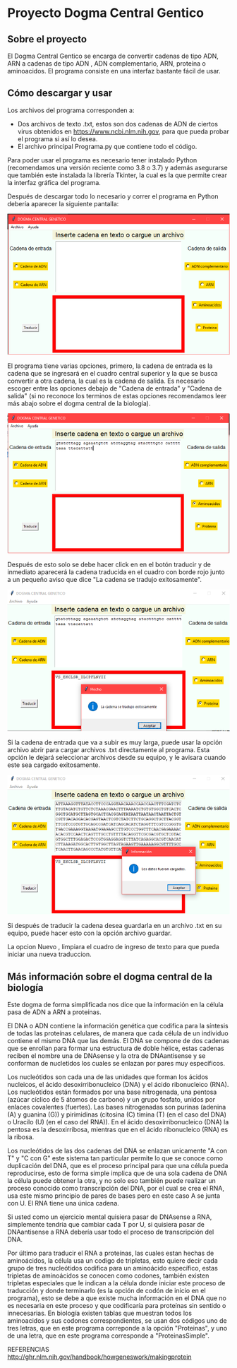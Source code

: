 # Proyecto Dogma Central Gentico
## Sobre el proyecto 
El Dogma Central Gentico se encarga de convertir cadenas de tipo ADN, ARN a cadenas de tipo ADN , ADN complementario, ARN, proteína o aminoacidos. El programa consiste en una interfaz bastante fácil de usar.
## Cómo descargar y usar
Los archivos del programa corresponden a: 
- Dos archivos de texto .txt, estos son dos cadenas de ADN de ciertos virus obtenidos en https://www.ncbi.nlm.nih.gov, para que pueda probar el programa si así lo desea.
- El archivo principal Programa.py que contiene todo el código.

Para poder usar el programa es necesario tener instalado Python (recomendamos una versión reciente como 3.8 o 3.7) y además asegurarse que también este instalada la librería Tkinter, la cual es la que permite crear la interfaz gráfica del programa.

Después de descargar todo lo necesario y correr el programa en Python debería aparecer la siguiente pantalla:

<img src="https://github.com/Steven10P/Dogma-Genetico/blob/main/programa1.PNG">

El programa tiene varias opciones, primero, la cadena de entrada es la cadena que se ingresará en el cuadro central superior y la que se busca convertir a otra cadena, la cual es la cadena de salida. Es necesario escoger entre las opciones debajo de "Cadena de entrada" y "Cadena de salida" (si no reconoce los terminos de estas opciones recomendamos leer más abajo sobre el dogma central de la biología). 

<img src="https://github.com/Steven10P/Dogma-Genetico/blob/main/programa2.PNG"> 

Después de esto solo se debe hacer click en en el botón traducir y de inmediato aparecerá la cadena traducida en el cuadro con borde rojo junto a un pequeño aviso que dice "La cadena se tradujo exitosamente".

<img src="https://github.com/Steven10P/Dogma-Genetico/blob/main/programa3.PNG">

Si la cadena de entrada que va a subir es muy larga, puede usar la opción archivo abrir para cargar archivos .txt directamente al programa.
Esta opción le dejará seleccionar archivos desde su equipo, y le avisara cuando este sea cargado exitosamente.

<img src="https://github.com/Steven10P/Dogma-Genetico/blob/main/programa4.PNG">

Si después de traducir la cadena desea guardarla en un archivo .txt en su equipo, puede hacer esto con la opción archivo guardar.

La opcion Nuevo , limpiara el cuadro de ingreso de texto para que pueda iniciar una nueva traduccion.


## Más información sobre el dogma central de la biología 

Este dogma de forma simplificada nos dice que la información en la célula pasa de ADN a ARN a proteínas. 

El DNA o ADN contiene la información genética que codifica para la síntesis de todas las proteínas celulares, de manera que cada célula de un individuo contiene el mismo DNA que las demás. El DNA se compone de dos cadenas que se enrollan para formar una estructura de doble hélice, estas cadenas reciben el nombre una de DNAsense y la otra de DNAantisense y se conforman de nucletidos los cuales se enlazan por pares muy específicos.  

Los nucleótidos son cada una de las unidades que forman los ácidos nucleicos, el ácido desoxirribonucleico (DNA) y el ácido ribonucleico (RNA). Los nucleótidos están formados por una base nitrogenada, una pentosa (azúcar cíclico de 5 átomos de carbono) y un grupo fosfato, unidos por enlaces covalentes (fuertes). Las bases nitrogenadas son purinas (adenina (A) y guanina (G)) y pirimidinas (citosina (C) timina (T) (en el caso del DNA) o Uracilo (U) (en el caso del RNA)). En el ácido desoxirribonucleico (DNA) la pentosa es la desoxirribosa, mientras que en el ácido ribonucleico (RNA) es la ribosa. 

Los nucleótidos de las dos cadenas del DNA se enlazan unicamente "A con T" y "C con G" este sistema tan particular permite lo que se conoce como duplicación del DNA, que es el proceso principal para que una célula pueda reproducirse, esto de forma simple implica que de una sola cadena de DNA la célula puede obtener la otra, y no solo eso también puede realizar un proceso conocido como transcripción del DNA, por el cual se crea el RNA, usa este mismo principio de pares de bases pero en este caso A se junta con U. El RNA tiene una única cadena.

Si usted como un ejercicio mental quisiera pasar de DNAsense a RNA, simplemente tendria que cambiar cada T por U, si quisiera pasar de DNAantisense a RNA debería usar todo el proceso de transcripción del DNA.

Por último para traducir el RNA a proteínas, las cuales estan hechas de aminoácidos, la célula usa un codigo de tripletas, esto quiere decir cada grupo de tres nucleótidos codifica para un aminoácido específico, estas tripletas de aminoácidos se conocen como codones, también existen tripletas especiales que le indican a la célula donde iniciar este proceso de traducción y donde terminarlo (es la opción de codón de inicio en el programa), esto se debe a que existe mucha información en el DNA que no es necesaria en este proceso y que codificaría para proteínas sin sentido o innecesarias. En biología existen tablas que muestran todos los aminoacidos y sus codones correspondientes, se usan dos códigos uno de tres letras, que en este programa correponde a la opción "Proteinas", y uno de una letra, que en este programa corresponde a "ProteinasSimple".   

REFERENCIAS http://ghr.nlm.nih.gov/handbook/howgeneswork/makingprotein
